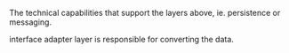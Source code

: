 The technical capabilities that support the layers above, ie. persistence or messaging.

interface adapter layer is responsible for converting the data.